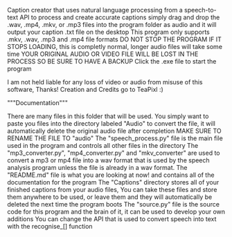 Caption creator that uses natural language processing from a speech-to-text API to process and create accurate captions
simply drag and drop the .wav, .mp4, .mkv, or .mp3 files into the program folder as audio and it will output your caption .txt file on the desktop
This program only supports .mkv, .wav, .mp3 and .mp4 file formats
DO NOT STOP THE PROGRAM IF IT STOPS LOADING, this is completly normal, longer audio files will take some time
YOUR ORIGINAL AUDIO OR VIDEO FILE WILL BE LOST IN THE PROCESS SO BE SURE TO HAVE A BACKUP
Click the .exe file to start the program

I am not held liable for any loss of video or audio from misuse of this software, Thanks!
Creation and Credits go to TeaPixl :)



"""Documentation""" 

There are many files in this folder that will be used.
You simply want to paste you files into the directory labeled "Audio" to convert the file, it will automatically delete the original audio file after completion
MAKE SURE TO RENAME THE FILE TO "audio"
The "speech_process.py" file is the main file used in the program and controls all other files in the directory
The "mp3_converter.py", "mp4_converter.py" and "mkv_converter" are used to convert a mp3 or mp4 file into a wav format that is used by the speech analysis program unless the file is already in a wav format.
The "README.md" file is what you are looking at now! and contains all of the documentation for the program
The "Captions" directory stores all of your finished captions from your audio files,
You can take these files and store them anywhere to be used, or leave them and they will automatically be deleted the next time the program boots
The "source.py" file is the source code for this program and the brain of it, it can be used to develop your own additions
You can change the API that is used to convert speech into text with the recognise_[] function
